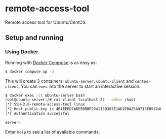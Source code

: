 # remote-access-tool
Remote access tool for Ubuntu/CentOS

## Setup and running
### Using Docker

Running with [Docker Compose](https://docs.docker.com/compose/) is as easy as:
```bash
$ docker compose up -d
```

This will create 3 containers: `ubuntu-server`, `ubuntu-client` and `centos-client`. You can `exec` into the server to start an interactive session:
```bash
$ docker exec -it ubuntu-server bash
root@ubuntu-server:/# rat-client localhost:22 --admin /host
[*] SSH-2.0-remote-access-tool linux
[*] Host public key is 4B1EEBD7ADEEBBBF2941139385E1AD1EBA25A0713E0932408F27A68A14DE354B
[*] Authentication successful

server>
```

Enter `help` to see a list of available commands.
